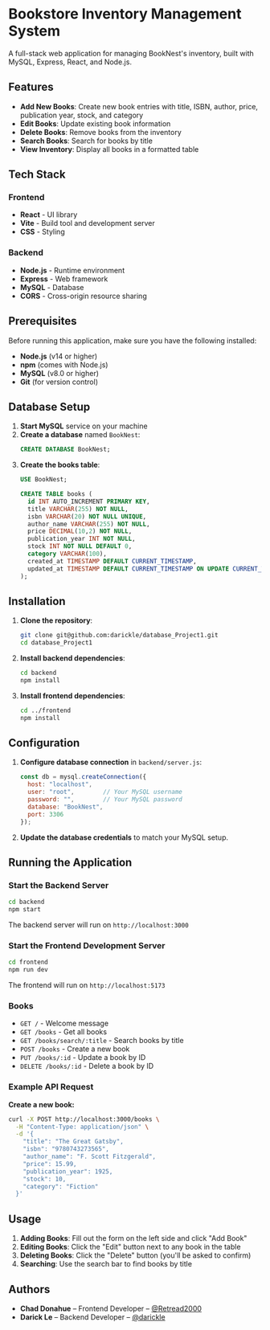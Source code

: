 # Bookstore Inventory Management System

A full-stack web application for managing BookNest's inventory, built with MySQL, Express, React, and Node.js.

## Features

- **Add New Books**: Create new book entries with title, ISBN, author, price, publication year, stock, and category
- **Edit Books**: Update existing book information
- **Delete Books**: Remove books from the inventory
- **Search Books**: Search for books by title
- **View Inventory**: Display all books in a formatted table

## Tech Stack

### Frontend
- **React** - UI library
- **Vite** - Build tool and development server
- **CSS** - Styling

### Backend
- **Node.js** - Runtime environment
- **Express** - Web framework
- **MySQL** - Database
- **CORS** - Cross-origin resource sharing

## Prerequisites

Before running this application, make sure you have the following installed:

- **Node.js** (v14 or higher)
- **npm** (comes with Node.js)
- **MySQL** (v8.0 or higher)
- **Git** (for version control)

## Database Setup

1. **Start MySQL** service on your machine
2. **Create a database** named `BookNest`:
   ```sql
   CREATE DATABASE BookNest;
   ```
3. **Create the books table**:
   ```sql
   USE BookNest;
   
   CREATE TABLE books (
     id INT AUTO_INCREMENT PRIMARY KEY,
     title VARCHAR(255) NOT NULL,
     isbn VARCHAR(20) NOT NULL UNIQUE,
     author_name VARCHAR(255) NOT NULL,
     price DECIMAL(10,2) NOT NULL,
     publication_year INT NOT NULL,
     stock INT NOT NULL DEFAULT 0,
     category VARCHAR(100),
     created_at TIMESTAMP DEFAULT CURRENT_TIMESTAMP,
     updated_at TIMESTAMP DEFAULT CURRENT_TIMESTAMP ON UPDATE CURRENT_TIMESTAMP
   );
   ```

## Installation

1. **Clone the repository**:
   ```bash
   git clone git@github.com:darickle/database_Project1.git
   cd database_Project1
   ```

2. **Install backend dependencies**:
   ```bash
   cd backend
   npm install
   ```

3. **Install frontend dependencies**:
   ```bash
   cd ../frontend
   npm install
   ```

## Configuration

1. **Configure database connection** in `backend/server.js`:
   ```javascript
   const db = mysql.createConnection({
     host: "localhost",
     user: "root",        // Your MySQL username
     password: "",        // Your MySQL password
     database: "BookNest",
     port: 3306
   });
   ```

2. **Update the database credentials** to match your MySQL setup.

## Running the Application

### Start the Backend Server

```bash
cd backend
npm start
```

The backend server will run on `http://localhost:3000`

### Start the Frontend Development Server

```bash
cd frontend
npm run dev
```

The frontend will run on `http://localhost:5173`

### Books

- `GET /` - Welcome message
- `GET /books` - Get all books
- `GET /books/search/:title` - Search books by title
- `POST /books` - Create a new book
- `PUT /books/:id` - Update a book by ID
- `DELETE /books/:id` - Delete a book by ID

### Example API Request

**Create a new book:**
```bash
curl -X POST http://localhost:3000/books \
  -H "Content-Type: application/json" \
  -d '{
    "title": "The Great Gatsby",
    "isbn": "9780743273565",
    "author_name": "F. Scott Fitzgerald",
    "price": 15.99,
    "publication_year": 1925,
    "stock": 10,
    "category": "Fiction"
  }'
```

## Usage

1. **Adding Books**: Fill out the form on the left side and click "Add Book"
2. **Editing Books**: Click the "Edit" button next to any book in the table
3. **Deleting Books**: Click the "Delete" button (you'll be asked to confirm)
4. **Searching**: Use the search bar to find books by title

## Authors

- **Chad Donahue** – Frontend Developer – [@Retread2000](https://github.com/Retread2000)
- **Darick Le** – Backend Developer – [@darickle](https://github.com/darickle)